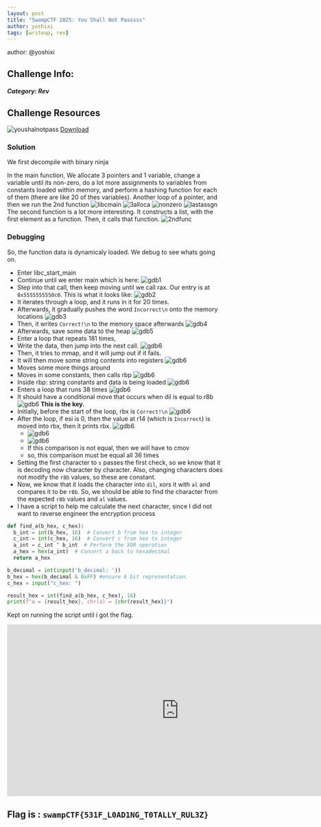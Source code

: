 ```yaml
---
layout: post
title: "SwampCTF 2025: You Shall Not Passsss"
author: yoshixi
tags: [writeup, rev]
---
```



author: @yoshixi
## **Challenge Info:**
##### Category: Rev

## Challenge Resources

![youshalnotpass](https://digitalyoshixi.github.io/ctfs/swampctf2025/youshalnotpass.webp)
[Download](https://ctf.swampctf.com/files/10ed11c19ea792d32db42fe63d217274/chal?token=eyJ1c2VyX2lkIjoxOTEsInRlYW1faWQiOjEwOCwiZmlsZV9pZCI6OX0.Z-oU4Q.PAkwNhds6tYYtyuL1FBr838q7Fw)

### Solution

We first decompile with binary ninja

In the main function, We allocate 3 pointers and 1 variable, change a variable until its non-zero, do a lot more assignments to variables from constants loaded within memory, and perform a hashing function for each of them (there are like 20 of thes variables). Another loop of a pointer, and then we run the 2nd function
![libcmain](https://digitalyoshixi.github.io/ctfs/swampctf2025/libcmain.webp)
![3alloca](https://digitalyoshixi.github.io/ctfs/swampctf2025/3alloca.webp)
![nonzero](https://digitalyoshixi.github.io/ctfs/swampctf2025/nonzero.webp)
![lastassgn](https://digitalyoshixi.github.io/ctfs/swampctf2025/lastassgn.webp)
The second function is a lot more interesting. It constructs a list, with the first element as a function. Then, it calls that function.
![2ndfunc](https://digitalyoshixi.github.io/ctfs/swampctf2025/2ndfunc.webp)

### Debugging
So, the function data is dynamicaly loaded. We debug to see whats going on.
- Enter libc_start_main
- Continue until we enter main which is here:
![gdb1](https://digitalyoshixi.github.io/ctfs/swampctf2025/gdb1.webp)
- Step into that call, then keep moving until we call rax. Our entry is at `0x5555555550c0`. This is what it looks like:
![gdb2](https://digitalyoshixi.github.io/ctfs/swampctf2025/gdb2.webp)
- It iterates through a loop, and it runs in it for 20 times.
- Afterwards, it gradually pushes the word `Incorrect\n` onto the memory locations
![gdb3](https://digitalyoshixi.github.io/ctfs/swampctf2025/gdb3.webp)
- Then, it writes `Correct!\n` to the memory space afterwards
![gdb4](https://digitalyoshixi.github.io/ctfs/swampctf2025/gdb4.webp)
- Afterwards, save some data to the heap
![gdb5](https://digitalyoshixi.github.io/ctfs/swampctf2025/gdb5.webp)
- Enter a loop that repeats 181 times,
- Write the data, then jump into the next call. 
![gdb6](https://digitalyoshixi.github.io/ctfs/swampctf2025/gdb6.webp)
- Then, it tries to mmap, and it will jump out if it fails.
- It will then move some string contents into registers
![gdb6](https://digitalyoshixi.github.io/ctfs/swampctf2025/gdb7.webp)
- Moves some more things around
- Moves in some constants, then calls rbp 
![gdb6](https://digitalyoshixi.github.io/ctfs/swampctf2025/gdb8.webp)
- Inside rbp: string constants and data is being loaded
![gdb6](https://digitalyoshixi.github.io/ctfs/swampctf2025/gdb9.webp)
- Enters a loop that runs 38 times
![gdb6](https://digitalyoshixi.github.io/ctfs/swampctf2025/gdb10.webp)
- It should have a conditional move that occurs when dil is equal to r8b
![gdb6](https://digitalyoshixi.github.io/ctfs/swampctf2025/gdb11.webp)
**This is the key.**
- Initially, before the start of the loop, rbx is `Correct!\n`
![gdb6](https://digitalyoshixi.github.io/ctfs/swampctf2025/gdb12.webp)
- After the loop, if esi is 0, then the value at r14 (which is `Incorrect`) is moved into rbx, then it prints rbx.
![gdb6](https://digitalyoshixi.github.io/ctfs/swampctf2025/gdb13.webp)
	- ![gdb6](https://digitalyoshixi.github.io/ctfs/swampctf2025/gdb14.webp)
	- ![gdb6](https://digitalyoshixi.github.io/ctfs/swampctf2025/gdb15.webp)
	- If this comparison is not equal, then we will have to cmov
	- so, this comparison must be equal all 36 times
- Setting the first character to `s` passes the first check, so we know that it is decoding now character by character. Also, changing characters does not modify the `r8b` values, so these are constant.
- Now, we know that it loads the character into `dil`, xors it with `al` and compares it to be `r8b`. So, we should be able to find the character from the expected `r8b` values and `al` values.
- I have a script to help me calculate the next character, since I did not want to reverse engineer the encryption process

```python
def find_a(b_hex, c_hex):
  b_int = int(b_hex, 16)  # Convert b from hex to integer
  c_int = int(c_hex, 16)  # Convert c from hex to integer
  a_int = c_int ^ b_int  # Perform the XOR operation
  a_hex = hex(a_int)  # Convert a back to hexadecimal
  return a_hex

b_decimal = int(input('b_decimal: '))
b_hex = hex(b_decimal & 0xFF) #ensure 8 bit representation.
c_hex = input("c_hex: ")

result_hex = int(find_a(b_hex, c_hex), 16)
print(f"a = {result_hex}, chr(a) = {chr(result_hex)}")
```
Kept on running the script until i got the flag. 

<iframe width="800" height="400" src="https://digitalyoshixi.github.io/ctfs/swampctf2025/flaginputs.mp4" frameborder="0" allowfullscreen></iframe>


## Flag is : `swampCTF{531F_L0AD1NG_T0TALLY_RUL3Z}`